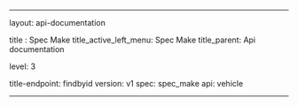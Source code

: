 ---

layout: api-documentation

title : Spec Make
title_active_left_menu: Spec Make
title_parent: Api documentation

level: 3


title-endpoint: findbyid
version: v1
spec: spec_make
api: vehicle

---